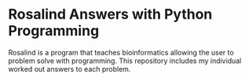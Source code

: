 # Rosalind Answers with Python Programming

Rosalind is a program that teaches bioinformatics allowing the user to problem solve with programming. This repository includes my individual worked out answers to each problem.
